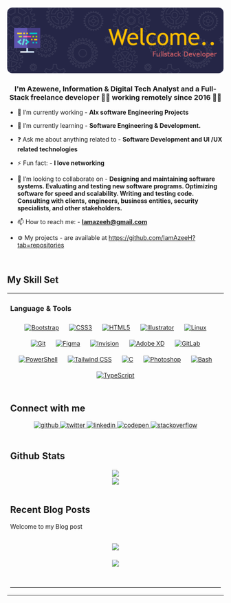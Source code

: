 ![Header](./header-image.png) 

###  <div align="center">I'm Azewene, Information & Digital Tech Analyst and a  Full-Stack freelance developer 👨‍💻 working remotely since 2016 🚀🤭</div>  
  

- 🔭 I’m currently working - <strong>Alx software Engineering Projects</strong></p>  
  

- 🌱 I’m currently learning  - <strong>Software Engineering &amp; Development.</strong></p>  
  

- ❓ Ask me about anything related to - <strong> Software Development and  UI /UX   related technologies</strong></p>  
  

- ⚡ Fun fact: - <strong>I love networking</strong></p>  
  

-  👯 I’m looking to collaborate on - <strong>Designing and maintaining software systems. Evaluating and testing new software programs. Optimizing software for speed and scalability. Writing and testing code. Consulting with clients, engineers, business entities, security specialists, and other stakeholders.</strong></p>  
  

- 📫 How to reach me: - <strong><a href="mailto:MercyJay011@gmail.com">Iamazeeh@gmail.com</a></strong></p>  
  

- ⚙️ My projects - are available at <a href="https://github.com/IamAzeeH?tab=repositories">https://github.com/IamAzeeH?tab=repositories</a></p>  
  

<br/>  


## My Skill Set  
<table><tr><td valign="top" width="33%">



### Language & Tools 
<div align="center">  
<a href="https://getbootstrap.com/docs/3.4/javascript/" target="_blank"><img style="margin: 10px" src="https://profilinator.rishav.dev/skills-assets/bootstrap-plain.svg" alt="Bootstrap" height="50" /></a>  
<a href="https://www.w3schools.com/css/" target="_blank"><img style="margin: 10px" src="https://profilinator.rishav.dev/skills-assets/css3-original-wordmark.svg" alt="CSS3" height="50" /></a>  
<a href="https://en.wikipedia.org/wiki/HTML5" target="_blank"><img style="margin: 10px" src="https://profilinator.rishav.dev/skills-assets/html5-original-wordmark.svg" alt="HTML5" height="50" /></a>  
<a href="https://www.adobe.com/in/products/illustrator.html" target="_blank"><img style="margin: 10px" src="https://profilinator.rishav.dev/skills-assets/adobe_illustrator-icon.svg" alt="Illustrator" height="50" /></a>  
<a href="https://www.linux.org/" target="_blank"><img style="margin: 10px" src="https://profilinator.rishav.dev/skills-assets/linux-original.svg" alt="Linux" height="50" /></a>  
<a href="https://github.com/" target="_blank"><img style="margin: 10px" src="https://profilinator.rishav.dev/skills-assets/git-scm-icon.svg" alt="Git" height="50" /></a>  
<a href="https://www.figma.com/" target="_blank"><img style="margin: 10px" src="https://profilinator.rishav.dev/skills-assets/figma-icon.svg" alt="Figma" height="50" /></a>  
<a href="https://www.invisionapp.com/" target="_blank"><img style="margin: 10px" src="https://profilinator.rishav.dev/skills-assets/invision.svg" alt="Invision" height="50" /></a>  
<a href="https://www.adobe.com/in/products/xd.html" target="_blank"><img style="margin: 10px" src="https://profilinator.rishav.dev/skills-assets/adobexd.png" alt="Adobe XD" height="50" /></a>  
<a href="https://about.gitlab.com/" target="_blank"><img style="margin: 10px" src="https://profilinator.rishav.dev/skills-assets/gitlab.svg" alt="GitLab" height="50" /></a>  
<a href="https://docs.microsoft.com/en-us/powershell/" target="_blank"><img style="margin: 10px" src="https://profilinator.rishav.dev/skills-assets/powershell.png" alt="PowerShell" height="50" /></a>  
<a href="https://www.tailwindcss.com/" target="_blank"><img style="margin: 10px" src="https://profilinator.rishav.dev/skills-assets/tailwindcss.svg" alt="Tailwind CSS" height="50" /></a>  
<a href="https://www.cprogramming.com/" target="_blank"><img style="margin: 10px" src="https://profilinator.rishav.dev/skills-assets/c-original.svg" alt="C" height="50" /></a>  
<a href="https://www.adobe.com/in/products/photoshop.html" target="_blank"><img style="margin: 10px" src="https://profilinator.rishav.dev/skills-assets/photoshop-plain.svg" alt="Photoshop" height="50" /></a>  
<a href="https://www.gnu.org/software/bash/" target="_blank"><img style="margin: 10px" src="https://profilinator.rishav.dev/skills-assets/gnu_bash-icon.svg" alt="Bash" height="50" /></a>  
<a href="https://www.typescriptlang.org/" target="_blank"><img style="margin: 10px" src="https://profilinator.rishav.dev/skills-assets/typescript-original.svg" alt="TypeScript" height="50" /></a>  
</div>


<br/>  


## Connect with me  
<div align="center">
<a href="https://github.com/https://github.com/IamAzeeH" target="_blank">
<img src=https://img.shields.io/badge/github-%2324292e.svg?&style=for-the-badge&logo=github&logoColor=white alt=github style="margin-bottom: 5px;" />
</a>
<a href="https://twitter.com/https://twitter.com/IamAzeeH" target="_blank">
<img src=https://img.shields.io/badge/twitter-%2300acee.svg?&style=for-the-badge&logo=twitter&logoColor=white alt=twitter style="margin-bottom: 5px;" />
</a>
<a href="https://linkedin.com/in/https://linkedin.com/in/IamAzeeH" target="_blank">
<img src=https://img.shields.io/badge/linkedin-%231E77B5.svg?&style=for-the-badge&logo=linkedin&logoColor=white alt=linkedin style="margin-bottom: 5px;" />
</a>
<a href="https://codepen.com/https://codepen.com/IamAzeeH" target="_blank">
<img src=https://img.shields.io/badge/codepen-%23131417.svg?&style=for-the-badge&logo=codepen&logoColor=white alt=codepen style="margin-bottom: 5px;" />
</a>
<a href="https://stackoverflow.com/users/https://Stackoverflow.com/IamAzeeH" target="_blank">
<img src=https://img.shields.io/badge/stackoverflow-%23F28032.svg?&style=for-the-badge&logo=stackoverflow&logoColor=white alt=stackoverflow style="margin-bottom: 5px;" />
</a>  
</div>  
  

<br/>  


## Github Stats  
<div align="center"><img src="https://github-readme-stats.vercel.app/api?username=IamAzeeH&show_icons=true&count_private=true&hide_border=true](https://github-readme-stats.vercel.app/api?username=anuraghazra&show_icons=true&theme=radical"align="center" /></div>
  <div align="center"><img src="[https://github-readme-stats.vercel.app/api?username=IamAzeeH&show_icons=true&count_private=true&hide_border=true](https://github-readme-stats.vercel.app/api?username=IamAzeeH&show_icons=true&theme=radical](https://github-readme-stats.vercel.app/api/top-langs/?username=IamAzeeH&layout=compact)](https://github.com/IamAzeeH/github-readme-stats"align="center" /></div>
  

<br/>  


## Recent Blog Posts  
<!-- BLOG-POST-LIST:START -->  
Welcome to my Blog post 
<!-- BLOG-POST-LIST:END -->  

<br/>  

<div align="center"><img src="https://spotify-github-profile.vercel.app/api/view?uid=314pzypntbw5wadt6r7rdzjwdpaq&cover_image=true&theme=default&bar_color_cover=true" /></div>  

<br/>  

<div align="center">
<img src="https://komarev.com/ghpvc/?username=IamAzeeH&&style=flat-square" align="center" />
</div>  
  

<br/>  

<div align="center"></div>
<br />

----
  
